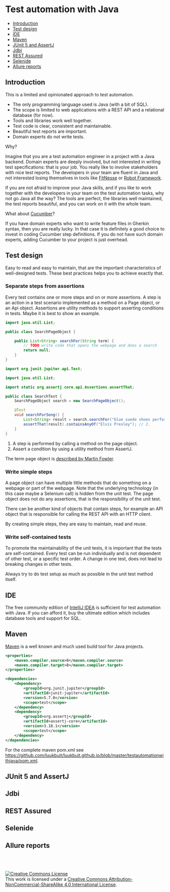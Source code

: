 # Test automation with Java

- [Introduction](#introduction)
- [Test design](#test-design)
- [IDE](#ide)
- [Maven](#maven)
- [JUnit 5 and AssertJ](#junit-5-and-assertj)
- [Jdbi](#jdbi)
- [REST Assured](#rest-assured)
- [Selenide](#selenide)
- [Allure reports](#allure-reports)

## Introduction

This is a limited and opinionated approach to test automation.

- The only programming language used is Java (with a bit of SQL).
- The scope is limited to web applications with a REST API and a relational database (for now).
- Tools and libraries work well together.
- Test code is clear, consistent and maintainable.
- Beautiful test reports are important.
- Domain experts do not write tests.

Why?

Imagine that you are a test automation engineer in a project with a Java backend. Domain experts are deeply involved,
but not interested in writing test specifications: that is your job. You really like to involve stakeholders with nice
test reports. The developers in your team are fluent in Java and not interested losing themselves in tools
like [FitNesse](http://fitnesse.org/) or [Robot Framework](https://robotframework.org/).

If you are not afraid to improve your Java skills, and if you like to work together with the developers in your team on
the test automation tasks, why not go Java all the way? The tools are perfect, the libraries well maintained, the test
reports beautiful, and you can work on it with the whole team.

What about [Cucumber](https://cucumber.io/)?

If you have domain experts who want to write feature files in Gherkin syntax, then you are really lucky. In that case it
is definitely a good choice to invest in coding Cucumber step definitions. If you do not have such domain experts,
adding Cucumber to your project is just overhead.

## Test design

Easy to read and easy to maintain, that are the important characteristics of well-designed tests. These best practices
helps you to achieve exactly that.

### Separate steps from assertions

Every test contains one or more steps and on or more assertions. A step is an action in a test scenario implemented as a
method on a Page object, or an Api object. Assertions are utility methods to support asserting conditions in tests.
Maybe it is best to show an example.

```java
import java.util.List;

public class SearchPageObject {

    public List<String> searchFor(String term) {
        // TODO write code that opens the webpage and does a search
        return null;
    }
}
``` 

```java
import org.junit.jupiter.api.Test;

import java.util.List;

import static org.assertj.core.api.Assertions.assertThat;

public class SearchTest {
    SearchPageObject search = new SearchPageObject();

    @Test
    void searchForSong() {
        List<String> result = search.searchFor("blue suede shoes performing artist");  // 1.
        assertThat(result).containsAnyOf("Elvis Presley"); // 2.
    }
}
```

1. A step is performed by calling a method on the page object.
2. Assert a condition by using a utility method from AssertJ.

The term page object is [described by Martin Fowler](https://www.martinfowler.com/bliki/PageObject.html).

### Write simple steps

A page object can have multiple little methods that do something on a webpage or part of the webpage. Note that the
underlying technology (in this case maybe a Selenium call) is hidden from the unit test. The page object does not do any
assertions, that is the responsibility of the unit test.

There can be another kind of objects that contain steps, for example an API object that is responsible for calling the
REST API with an HTTP client.

By creating simple steps, they are easy to maintain, read and reuse.

### Write self-contained tests

To promote the maintainability of the unit tests, it is important that the tests are self-contained. Every test can be
run individually and is not dependent of other test, or a specific test order. A change in one test, does not lead to
breaking changes in other tests.

Always try to do test setup as much as possible in the unit test method itself.

## IDE

The free community edition of [IntelliJ IDEA](https://www.jetbrains.com/idea/) is sufficient for test automation with
Java. If you can afford it, buy the ultimate edition which includes database tools and support for SQL.

## Maven

[Maven](https://maven.apache.org/) is a well known and much used build tool for Java projects.

```xml
<properties>
    <maven.compiler.source>8</maven.compiler.source>
    <maven.compiler.target>8</maven.compiler.target>
</properties>
```

```xml
<dependencies>
    <dependency>
        <groupId>org.junit.jupiter</groupId>
        <artifactId>junit-jupiter</artifactId>
        <version>5.7.0</version>
        <scope>test</scope>
    </dependency>
    <dependency>
        <groupId>org.assertj</groupId>
        <artifactId>assertj-core</artifactId>
        <version>3.18.1</version>
        <scope>test</scope>
    </dependency>
</dependencies>
```

For the complete maven pom.xml
see https://github.com/luukbuit/luukbuit.github.io/blob/master/testautomationwithjava/pom.xml.

## JUnit 5 and AssertJ

## Jdbi

## REST Assured

## Selenide

## Allure reports

<br /><br /><br />
<a rel="license" href="http://creativecommons.org/licenses/by-nc-sa/4.0/"><img alt="Creative Commons License" style="border-width:0" src="https://i.creativecommons.org/l/by-nc-sa/4.0/88x31.png" /></a><br />
This work is licensed under a <a rel="license" href="http://creativecommons.org/licenses/by-nc-sa/4.0/">Creative Commons
Attribution-NonCommercial-ShareAlike 4.0 International License</a>.


